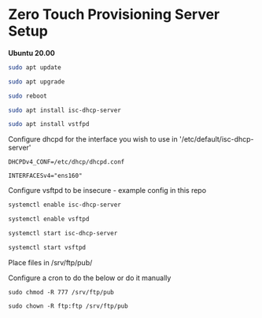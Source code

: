 # Zero Touch Provisioning Server Setup

**Ubuntu 20.00**
```bash
sudo apt update

sudo apt upgrade 

sudo reboot

sudo apt install isc-dhcp-server

sudo apt install vstfpd

```

Configure dhcpd for the interface you wish to use in '/etc/default/isc-dhcp-server' 

    DHCPDv4_CONF=/etc/dhcp/dhcpd.conf
    
    INTERFACESv4="ens160"

Configure vsftpd to be insecure - example config in this repo
```bash
systemctl enable isc-dhcp-server

systemctl enable vsftpd

systemctl start isc-dhcp-server

systemctl start vsftpd
```
Place files in /srv/ftp/pub/

Configure a cron to do the below or do it manually

    sudo chmod -R 777 /srv/ftp/pub

    sudo chown -R ftp:ftp /srv/ftp/pub
